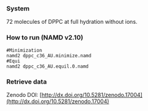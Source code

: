 ### System

72 molecules of DPPC at full hydration without ions.

### How to run (NAMD v2.10)

```
#Minimization
namd2 dppc_c36_AU.minimize.namd
#Equi 
namd2 dppc_c36_AU.equil.0.namd
```

### Retrieve data

Zenodo DOI: [http://dx.doi.org/10.5281/zenodo.17004](http://dx.doi.org/10.5281/zenodo.17004)

